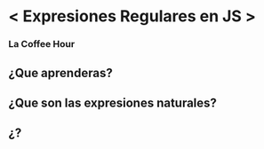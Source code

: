 # < Expresiones Regulares en JS >
### La Coffee Hour
## ¿Que aprenderas?

## ¿Que son las expresiones naturales?

## ¿?
